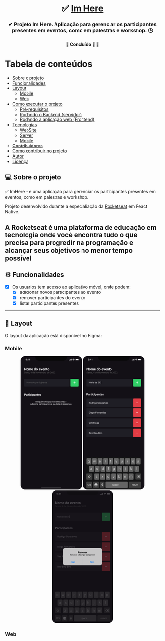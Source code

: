 <h1 align="center">
     ✅ <a href="#" alt="aplicativo do imhere"> Im Here </a>
</h1>

<h3 align="center">
    ✔ Projeto Im Here. Aplicação para gerenciar os participantes presentes em eventos, como em palestras e workshop. 🕒
</h3>

<h4 align="center">
	🚧   Concluído 🚀 🚧
</h4>

Tabela de conteúdos
=================
<!--ts-->
   * [Sobre o projeto](#-sobre-o-projeto)
   * [Funcionalidades](#-funcionalidades)
   * [Layout](#-layout)
     * [Mobile](#mobile)
     * [Web](#web)
   * [Como executar o projeto](#-como-executar-o-projeto)
     * [Pré-requisitos](#pré-requisitos)
     * [Rodando o Backend (servidor)](#user-content--rodando-o-backend-servidor)
     * [Rodando a aplicação web (Frontend)](#user-content--rodando-a-aplicação-web-frontend)
   * [Tecnologias](#-tecnologias)
     * [WebSite](#user-content-website--react----typescript)
     * [Server](#user-content-server--nodejs----typescript)
     * [Mobile](#user-content-mobile--react-native----typescript)
   * [Contribuidores](#-contribuidores)
   * [Como contribuir no projeto](#-como-contribuir-no-projeto)
   * [Autor](#-autor)
   * [Licença](#user-content--licença)
<!--te-->

## 💻 Sobre o projeto
✅ ImHere - e uma aplicação para gerenciar os participantes presentes em eventos, como em palestras e workshop.

Projeto desenvolvido durante a especialiação da [Rocketseat](https://www.rocketseat.com.br/) em React Native.

A Rocketseat é uma plataforma de educação em tecnologia onde você encontra tudo o que precisa para progredir na programação e alcançar seus objetivos no menor tempo possível
---

## ⚙️ Funcionalidades

- [x] Os usuários tem acesso ao aplicativo móvel, onde podem:
  - [x] adicionar novos participantes ao evento
  - [x] remover participantes do evento
  - [x] listar participantes presentes

---

## 🎨 Layout

O layout da aplicação está disponível no Figma:

### Mobile

<p align="center">
  <img alt="NextLevelWeek" title="#NextLevelWeek" src="src/assets/Home.png" width="200px">
 <img alt="NextLevelWeek" title="#NextLevelWeek" src="src/assets/Typing New.png" width="200px">
  <img alt="NextLevelWeek" title="#NextLevelWeek" src="src/assets/Confirm Remove.png" width="200px">
</p>

### Web
